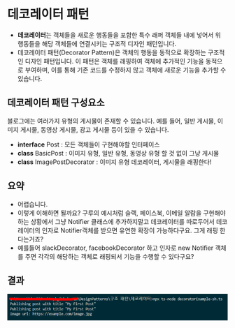 # 데코레이터 패턴

- **데코레이터**는 객체들을 새로운 행동들을 포함한 특수 래퍼 객체들 내에 넣어서 위 행동들을 해당 객체들에 연결시키는 구조적 디자인 패턴입니다.
- 데코레이터 패턴(Decorator Pattern)은 객체의 행동을 동적으로 확장하는 구조적인 디자인 패턴입니다. 이 패턴은 객체를 래핑하여 객체에 추가적인 기능을 동적으로 부여하며, 이를 통해 기존 코드를 수정하지 않고 객체에 새로운 기능을 추가할 수 있습니다.

## 데코레이터 패턴 구성요소

블로그에는 여러가지 유형의 게시물이 존재할 수 있습니다. 예를 들어, 일반 게시물, 이미지 게시물, 동영상 게시물, 광고 게시물 등이 있을 수 있습니다.

- **interface** Post : 모든 객체들이 구현해야할 인터페이스
- **class** BasicPost : 이미지 유형, 일반 유형, 동영상 유형 할 것 없이 그냥 게시물
- **class** ImagePostDecorator : 이미지 유형 데코레이터, 게시물을 래핑한다!

## 요약

- 어렵습니다.
- 이렇게 이해하면 될까요? 구루의 예시처럼 슬랙, 페이스북, 이메일 알람을 구현해야 하는 상황에서 그냥 Notifier 클래스에 추가하지말고 데코레이터를 따로두어서 데코레이터의 인자로 Notifier객체를 받으면 유연한 확장이 가능하다구요. 그게 래핑 한다는거죠?
- 예를들어 slackDecorator, facebookDecorator 하고 인자로 new Notifier 객체를 주면 각각의 해당하는 객체로 래핑되서 기능을 수행할 수 있다구요?

## 결과

![result](./img/result.png)
